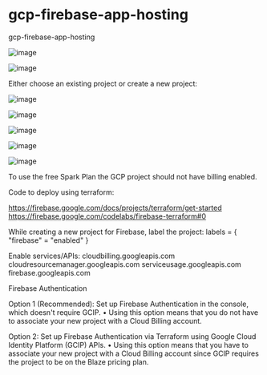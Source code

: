 # gcp-firebase-app-hosting
gcp-firebase-app-hosting

![image](https://github.com/user-attachments/assets/9c2b39c4-5b8d-45f0-bfc9-5cc5f3c9bc3e)

![image](https://github.com/user-attachments/assets/f5316fad-db36-4bd0-b014-770db0cde7f6)

Either choose an existing project or create a new project:

![image](https://github.com/user-attachments/assets/9b72aa22-d5d4-4c20-a2f6-50807f25f852)

![image](https://github.com/user-attachments/assets/d128a0c8-702b-4cf4-a48f-663d5c75d282)

![image](https://github.com/user-attachments/assets/9786c4c4-669a-436d-91fa-69ee04850142)

![image](https://github.com/user-attachments/assets/96e6dcd0-3fa1-4b75-998e-c286d4d3e02e)

![image](https://github.com/user-attachments/assets/5bdf17ca-e7f5-43f3-9e3c-a1b026fde642)


To use the free Spark Plan the GCP project should not have billing enabled.

Code to deploy using terraform:

https://firebase.google.com/docs/projects/terraform/get-started https://firebase.google.com/codelabs/firebase-terraform#0

While creating a new project for Firebase, label the project:
labels = { "firebase" = "enabled" }

Enable services/APIs: 
cloudbilling.googleapis.com cloudresourcemanager.googleapis.com serviceusage.googleapis.com firebase.googleapis.com

Firebase Authentication

Option 1 (Recommended): Set up Firebase Authentication in the console, which doesn't require GCIP. 
• Using this option means that you do not have to associate your new project with a Cloud Billing account.

Option 2: Set up Firebase Authentication via Terraform using Google Cloud Identity Platform (GCIP) APIs. 
• Using this option means that you have to associate your new project with a Cloud Billing account since GCIP requires the project to be on the Blaze pricing plan.

